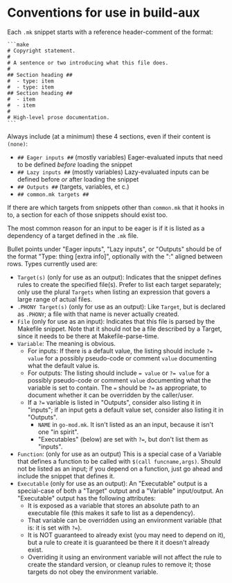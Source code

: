 # Conventions for use in build-aux

Each `.mk` snippet starts with a reference header-comment of the
format:

    ```make
    # Copyright statement.
    #
    # A sentence or two introducing what this file does.
    #
    ## Section heading ##
    #  - type: item
    #  - type: item
    ## Section heading ##
    #  - item
    #  - item
    #
    # High-level prose documentation.
    ```

Always include (at a minimum) these 4 sections, even if their content
is `(none)`:

 - `## Eager inputs ##` (mostly variables) Eager-evaluated inputs that
   need to be defined *before* loading the snippet
 - `## Lazy inputs ##` (mostly variables) Lazy-evaluated inputs can be
   defined before *or* after loading the snippet
 - `## Outputs ##` (targets, variables, et c.)
 - `## common.mk targets ##`

If there are which targets from snippets other than `common.mk` that
it hooks in to, a section for each of those snippets should exist too.

The most common reason for an input to be eager is if it is listed as
a dependency of a target defined in the `.mk` file.

Bullet points under "Eager inputs", "Lazy inputs", or "Outputs" should
be of the format "Type: thing [extra info]", optionally with the ":"
aligned between rows.  Types currently used are:

 - `Target(s)` (only for use as an output): Indicates that the snippet
   defines rules to create the specified file(s).  Prefer to list each
   target separately; only use the plural `Targets` when listing an
   expression that govers a large range of actual files.
 - `.PHONY Target(s)` (only for use as an output): Like `Target`, but
   is declared as `.PHONY`; a file with that name is never actually
   created.
 - `File` (only for use as an input): Indicates that this file is
   parsed by the Makefile snippet.  Note that it should not be a file
   described by a Target, since it needs to be there at
   Makefile-parse-time.
 - `Variable`: The meaning is obvious.
   * For inputs: If there is a default value, the listing should
     include `?= value` for a possibly pseudo-code or comment `value`
     documenting what the default value is.
   * For outputs: The listing should include `= value` or `?= value`
     for a possibly pseudo-code or comment `value` documenting what
     the variable is set to contain.  The `=` should be `?=` as
     appropriate, to document whether it can be overridden by the
     caller/user.
   * If a `?=` variable is listed in "Outputs", consider also listing
     it in "inputs"; if an input gets a default value set, consider
     also listing it in "Outputs".
     - `NAME` in `go-mod.mk`.  It isn't listed as an an input, because
       it isn't one "in spirit".
     - "Executables" (below) are set with `?=`, but don't list them as
       "inputs".
 - `Function`: (only for use as an output) This is a special case of a
   Variable that defines a function to be called with `$(call
   funcname,args)`.  Should not be listed as an input; if you depend
   on a function, just go ahead and include the snippet that defines
   it.
 - `Executable` (only for use as an output): An "Executable" output is
   a special-case of both a "Target" output and a "Variable"
   input/output.  An "Executable" output has the following attributes:
   * It is exposed as a variable that stores an absolute path to an
     executable file (this makes it safe to list as a dependency).
   * That variable can be overridden using an environment variable
     (that is: it is set with `?=`).
   * It is NOT guaranteed to already exist (you may need to depend on
     it), but a rule to create it is guaranteed be there it it doesn't
     already exist.
   * Overriding it using an environment variable will not affect the
     rule to create the standard version, or cleanup rules to remove
     it; those targets do not obey the environment variable.
